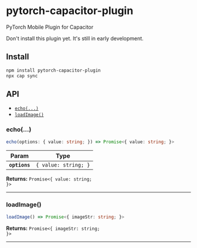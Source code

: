 # pytorch-capacitor-plugin

PyTorch Mobile Plugin for Capacitor

Don't install this plugin yet. It's still in early development.

## Install

```bash
npm install pytorch-capacitor-plugin
npx cap sync
```

## API

<docgen-index>

* [`echo(...)`](#echo)
* [`loadImage()`](#loadimage)

</docgen-index>

<docgen-api>
<!--Update the source file JSDoc comments and rerun docgen to update the docs below-->

### echo(...)

```typescript
echo(options: { value: string; }) => Promise<{ value: string; }>
```

| Param         | Type                            |
| ------------- | ------------------------------- |
| **`options`** | <code>{ value: string; }</code> |

**Returns:** <code>Promise&lt;{ value: string; }&gt;</code>

--------------------


### loadImage()

```typescript
loadImage() => Promise<{ imageStr: string; }>
```

**Returns:** <code>Promise&lt;{ imageStr: string; }&gt;</code>

--------------------

</docgen-api>
